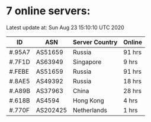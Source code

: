 # 7 online servers:

Latest update at: Sun Aug 23 15:10:10 UTC 2020

| ID | ASN | Server Country | Online |
| -- | --- | -------------- | ------ |
| #.95A7 | AS51659 | Russia | 91 hrs |
| #.7F1D | AS63949 | Singapore | 9 hrs |
| #.FEBE | AS51659 | Russia | 91 hrs |
| #.8AE5 | AS49392 | Russia | 18 hrs |
| #.A89B | AS37963 | China | 28 hrs |
| #.618B | AS4594 | Hong Kong | 4 hrs |
| #.770F | AS202425 | Netherlands | 1 hrs |

